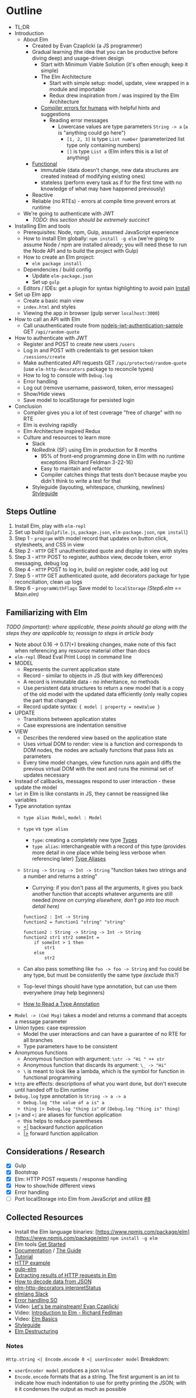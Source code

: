 # Outline

- TL;DR
- Introduction
    - About Elm
        - Created by Evan Czaplicki (a JS programmer)
        - Gradual learning (the idea that you can be productive before diving deep) and usage-driven design
            - Start with Minimum Viable Solution (it's often enough; keep it simple)
            - The Elm Architecture
                - Start with simple setup: model, update, view wrapped in a module and importable 
                - Redux drew inspiration from / was inspired by the Elm Architecture
            - [Compiler errors for humans](http://elm-lang.org/blog/compiler-errors-for-humans) with helpful hints and suggestions
                - Reading error messages
                    - Lowercase values are type parameters `String -> a` (`a` is "anything could go here")
                        - `[1, 2, 3]` is type `List number` (parameterized list type only containing numbers)
                        - `[]` is type `List a` (Elm infers this is a list of anything)
        - [Functional](https://www.smashingmagazine.com/2014/07/dont-be-scared-of-functional-programming/)
            - immutable (data doesn't change, new data structures are created instead of modifying existing ones)
            - stateless (perform every task as if for the first time with no knowledge of what may have happened previously)
        - Reactive                
        - Reliable (no RTEs) - errors at compile time prevent errors at runtime  
    - We're going to authenticate with JWT
        - _TODO: this section should be extremely succinct_
- Installing Elm and tools
    - Prerequisites: Node, npm, Gulp, assumed JavaScript experience
    - How to install Elm globally: `npm install -g elm` (we're going to assume Node / npm are installed already; you will need these to run the Node API and to build the project with Gulp) 
    - How to create an Elm project: 
        - `elm package install`
    - Dependencies / build config
        - Update `elm-package.json`
        - Set up `gulp`
    - Editors / IDEs: get a plugin for syntax highlighting to avoid pain [Install](http://elm-lang.org/install)    
- Set up Elm app
    - Create a basic main view
    - `index.html` and styles
    - Viewing the app in browser (gulp server `localhost:3000`)
- How to call an API with Elm
    - Call unauthenticated route from [nodejs-jwt-authentication-sample](https://github.com/auth0-blog/nodejs-jwt-authentication-sample) GET `/api/random-quote`
- How to authenticate with JWT
    - Register and POST to create new users `/users`
    - Log in and POST with credentials to get session token `/sessions/create`
    - Make authenticated API requests GET `/api/protected/random-quote` (use `elm-http-decorators` package to reconcile types)
    - How to log to console with `Debug.log`
    - Error handling
    - Log out (remove username, password, token, error messages)
    - Show/Hide views
    - Save model to localStorage for persisted login
- Conclusion
    - Compiler gives you a lot of test coverage "free of charge" with no RTE
    - Elm is evolving rapidly
    - Elm Architecture inspired Redux
    - Culture and resources to learn more
        - Slack  
        - NoRedInk (SF) using Elm in production for 8 months
            - 95% of front-end programming done in Elm with no runtime exceptions (Richard Feldman 3-22-16)
            - Easy to maintain and refactor
            - Compiler catches things that tests don't because maybe you didn't think to write a test for that
        - Styleguide (layouting, whitespace, chunking, newlines) [Styleguide](http://elm-lang.org/docs/style-guide) 

## Steps Outline

1. Install Elm, play with `elm-repl`
2. Set up build (`gulpfile.js`, `package.json`, `elm-package.json`, `npm install`)
3. Step 1 - `program` with model record that updates on button click, stylesheets, and CSS in view
4. Step 2 - `HTTP` GET unauthenticated quote and display in view with styles
5. Step 3 - `HTTP` POST to register, authbox view, decode token, error messaging, debug log
6. Step 4 - `HTTP` POST to log in, build on register code, add log out
7. Step 5 - `HTTP` GET authenticated quote, add decorators package for type reconciliation, clean up logs
8. Step 6 - `programWithFlags` Save model to `localStorage`  _(Step6.elm == Main.elm)_

## Familiarizing with Elm

_TODO (important): where applicable, these points should go along with the steps they are applicable to; reassign to steps in article body_

- Note about 0.16 -> 0.17(+) breaking changes, make note of this fact when referencing any resource material other than docs
- `elm-repl` (Read Eval Print Loop) in command line
- MODEL 
    - Represents the current application state
    - Record - similar to objects in JS (but with key differences)
    - A record is immutable data - no inheritance, no methods
    - Use persistent data structures to return a new model that is a copy of the old model with the updated data efficiently (only really copies the part that changed)
    - Record update syntax: `{ model | property = newValue }`
- UPDATE 
    - Transitions between application states 
    - Case expressions are indentation sensitive   
- VIEW 
    - Describes the rendered view based on the application state 
    - Uses virtual DOM to render: view is a function and corresponds to DOM nodes, the nodes are actually functions that pass lists as parameters 
    - Every time model changes, view function runs again and diffs the previous virtual DOM with the next and runs the minimal set of updates necessary
- Instead of callbacks, messages respond to user interaction - these update the model
- `let` in Elm is like constants in JS, they cannot be reassigned like variables
- Type annotation syntax 
    - `type alias Model`, `model : Model`
    - `type` vs `type alias`
        - `type`: creating a completely new type [Types](http://guide.elm-lang.org/types/)
        - `type alias`: interchangeable with a record of this type (provides more detail in one place while being less verbose when referencing later) [Type Aliases](http://guide.elm-lang.org/types/type_aliases.html)
    - `String -> String -> Int -> String` "function takes two strings and a number and returns a string"
        - Currying: if you don't pass all the arguments, it gives you back another function that accepts whatever arguments are still needed _(more on currying elsewhere, don't go into too much detail here)_
            
        ```
        function2 : Int -> String
        function2 = function1 "string" "string"

        function2 : String -> String -> Int -> String
        function2 str1 str2 someInt =
            if someInt > 1 then
                str1
            else
                str2
        ``` 
    - Can also pass something like `foo -> foo -> String` and `foo` could be any type, but must be consistently the same type _(exclude this?)_
    - Top-level things should have type annotation, but can use them everywhere (may help beginners) 
    - [How to Read a Type Annotation](https://github.com/elm-guides/elm-for-js/blob/master/How%20to%20Read%20a%20Type%20Annotation.md)
- `Model -> (Cmd Msg)` takes a model and returns a command that accepts a message parameter  
- Union types: case expression 
    - Model the user interactions and can have a guarantee of no RTE for all branches
    - Type parameters have to be consistent
- Anonymous functions 
    - Anonymous function with argument: `\str -> "Hi " ++ str`  
    - Anonymous function that discards its argument: `\_ -> "Hi"` 
    - `\` is meant to look like a lambda, which is the symbol for function in functional programming
- `http` are effects: descriptions of what you want done, but don't execute until handed off to Elm runtime
- `Debug.log` type annotation is `String -> a -> a`
    - `Debug.log "the value of a is" a`
    - `thing |> Debug.log "thing is"` or `(Debug.log "thing is" thing)`   
- `|>` and `<|` are aliases for function application
    - this helps to reduce parentheses
    - [<|](http://package.elm-lang.org/packages/elm-lang/core/4.0.1/Basics#%3C|) backward function application
    - [|>](http://package.elm-lang.org/packages/elm-lang/core/4.0.1/Basics#|%3E) forward function application

## Considerations / Research

- [x] Gulp
- [x] Bootstrap
- [x] Elm: HTTP POST requests / response handling
- [x] How to show/hide different views
- [x] Error handling
- [ ] Port localStorage into Elm from JavaScript and utilize [#8](https://github.com/YiMihi/elm-with-jwt/issues/8)

## Collected Resources

- Install the Elm language binaries: [https://www.npmjs.com/package/elm](https://www.npmjs.com/package/elm) `npm install -g elm`
- Elm tools [Get Started](http://elm-lang.org/get-started)
- [Documentation](http://elm-lang.org/docs) / [The Guide](http://guide.elm-lang.org/)
- [Tutorial](http://www.elm-tutorial.org/en)
- [HTTP example](http://elm-lang.org/examples/http)
- [gulp-elm](https://www.npmjs.com/package/gulp-elm)
- [Extracting results of HTTP requests in Elm](http://stackoverflow.com/questions/35028430/how-to-extract-the-results-of-http-requests-in-elm)
- [How to decode data from JSON](http://stackoverflow.com/questions/32575003/elm-how-to-decode-data-from-json-api)
- [elm-http-decorators interpretStatus](http://package.elm-lang.org/packages/rgrempel/elm-http-decorators/1.0.2/Http-Decorators#interpretStatus)
- [elmlang Slack](http://elmlang.herokuapp.com)
- [Error handling SO](http://stackoverflow.com/questions/37390998/how-can-i-get-the-error-message-out-of-http-error)
- Video: [Let's be mainstream! Evan Czaplicki](https://www.youtube.com/watch?v=oYk8CKH7OhE)
- Video: [Introduction to Elm - Richard Fedlman](https://www.youtube.com/watch?v=zBHB9i8e3Kc)
- Video: [Elm Basics](https://www.youtube.com/watch?v=g48K6ABfRzA)
- [Styleguide](http://elm-lang.org/docs/style-guide)
- [Elm Destructuring](https://gist.github.com/yang-wei/4f563fbf81ff843e8b1e)

### Notes

`Http.string <| Encode.encode 0 <| userEncoder model` Breakdown:

- `userEncoder model` produces a json `Value`
- `Encode.encode` formats that as a string. The first argument is an int to indicate how much indentation to use for pretty printing the JSON; with `0` it condenses the output as much as possible